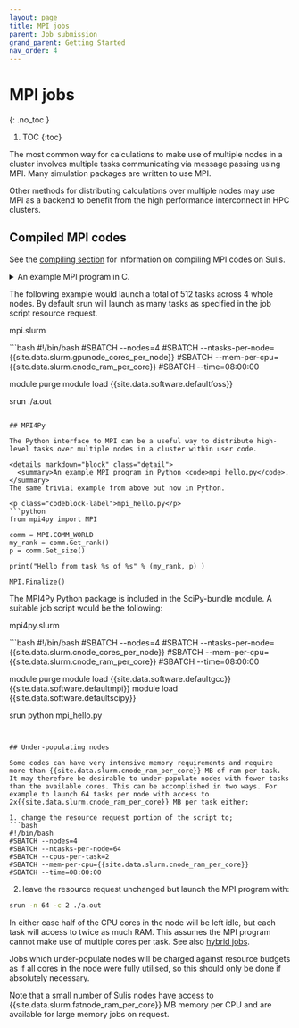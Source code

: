 ```yaml
---
layout: page
title: MPI jobs 
parent: Job submission
grand_parent: Getting Started
nav_order: 4
---
```


# MPI jobs
{: .no_toc }

1. TOC
{:toc}

The most common way for calculations to make use of multiple nodes in a cluster involves multiple tasks communicating via message passing using MPI. Many simulation packages are written to use MPI.

Other methods for distributing calculations over multiple nodes may use MPI as a backend to benefit from the high performance interconnect in HPC clusters.

## Compiled MPI codes

See the [compiling section](../software/compiling) for information on compiling MPI codes on Sulis.

<details markdown="block" class="detail">
  <summary>An example MPI program in C.</summary>
An trivial example of a hello world code in MPI.

<p class="codeblock-label">mpi_hello.c</p>
```c 
#include <stdio.h>
#include <stdio.h>
#include <stdlib.h>
#include "mpi.h"

int main(int argc, char* argv[]) {

  int my_rank, p;
  MPI_Init(&argc, &argv);
  MPI_Comm_rank ( MPI_COMM_WORLD, &my_rank );
  MPI_Comm_size ( MPI_COMM_WORLD, &p );
  printf("Hello from task %d of %d\n", my_rank, p );
  MPI_Finalize();
  exit(EXIT_SUCCESS);

}
``` 
This might be compiled into the executable `a.out` via:
```bash
{{site.data.terminal.prompt}} module load {{site.data.software.defaultfoss}}
{{site.data.terminal.prompt}} mpicc mpi_hello.c
```
</details>

The following example would launch a total of 512 tasks across 4 whole nodes. By default
srun will launch as many tasks as specified in the job script resource request.

<p class="codeblock-label">mpi.slurm</p>
```bash
#!/bin/bash
#SBATCH --nodes=4
#SBATCH --ntasks-per-node={{site.data.slurm.gpunode_cores_per_node}}
#SBATCH --mem-per-cpu={{site.data.slurm.cnode_ram_per_core}}
#SBATCH --time=08:00:00

module purge
module load {{site.data.software.defaultfoss}}

srun ./a.out
```

## MPI4Py 

The Python interface to MPI can be a useful way to distribute high-level tasks over multiple nodes in a cluster within user code.

<details markdown="block" class="detail">
  <summary>An example MPI program in Python <code>mpi_hello.py</code>.</summary>
The same trivial example from above but now in Python.

<p class="codeblock-label">mpi_hello.py</p>
```python
from mpi4py import MPI

comm = MPI.COMM_WORLD
my_rank = comm.Get_rank()
p = comm.Get_size()

print("Hello from task %s of %s" % (my_rank, p) )

MPI.Finalize()
``` 
</details>

The MPI4Py Python package is included in the SciPy-bundle module. A suitable job script would be the following:

<p class="codeblock-label">mpi4py.slurm</p>
```bash
#!/bin/bash
#SBATCH --nodes=4
#SBATCH --ntasks-per-node={{site.data.slurm.cnode_cores_per_node}}
#SBATCH --mem-per-cpu={{site.data.slurm.cnode_ram_per_core}}
#SBATCH --time=08:00:00

module purge
module load {{site.data.software.defaultgcc}} {{site.data.software.defaultmpi}}
module load {{site.data.software.defaultscipy}}

srun python mpi_hello.py
```


## Under-populating nodes

Some codes can have very intensive memory requirements and require more than {{site.data.slurm.cnode_ram_per_core}} MB of ram per task. It may therefore be desirable to under-populate nodes with fewer tasks than the available cores. This can be accomplished in two ways. For example to launch 64 tasks per node with access to 2x{{site.data.slurm.cnode_ram_per_core}} MB per task either;

1. change the resource request portion of the script to;
```bash
#!/bin/bash
#SBATCH --nodes=4
#SBATCH --ntasks-per-node=64
#SBATCH --cpus-per-task=2
#SBATCH --mem-per-cpu={{site.data.slurm.cnode_ram_per_core}}
#SBATCH --time=08:00:00
````
2. leave the resource request unchanged but launch the MPI program with:
```bash
srun -n 64 -c 2 ./a.out
````

In either case half of the CPU cores in the node will be left idle, but each task will access to twice as much RAM. This assumes the MPI program cannot make use of multiple cores per task. See also [hybrid jobs](../hybrid/). 

Jobs which under-populate nodes will be charged against resource budgets as if all cores in the node were fully utilised, so this should only be done if absolutely necessary. 

Note that a small number of Sulis nodes have access to {{site.data.slurm.fatnode_ram_per_core}} MB memory per CPU and are available for large memory jobs on request.